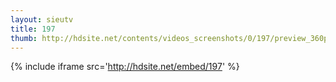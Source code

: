 ```yaml
---
layout: sieutv
title: 197
thumb: http://hdsite.net/contents/videos_screenshots/0/197/preview_360p.mp4.jpg
---
```

{% include iframe src='http://hdsite.net/embed/197' %}
 

